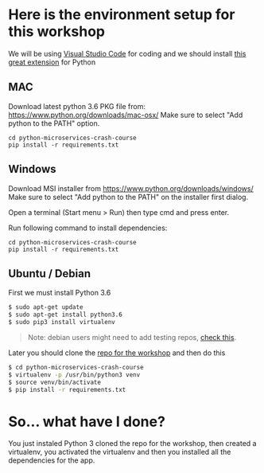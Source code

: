 # Here is the environment setup for this workshop

We will be using [Visual Studio Code](https://code.visualstudio.com/) for coding and we should install [this great extension](https://marketplace.visualstudio.com/items?itemName=donjayamanne.python) for Python

## MAC

Download latest python 3.6 PKG file from: https://www.python.org/downloads/mac-osx/
Make sure to select "Add python to the PATH" option.

```
cd python-microservices-crash-course
pip install -r requirements.txt
```

## Windows

Download MSI installer from https://www.python.org/downloads/windows/
Make sure to select "Add python to the PATH" on the installer first dialog.

Open a terminal (Start menu > Run) then type cmd and press enter.

Run following command to install dependencies:

```
cd python-microservices-crash-course
pip install -r requirements.txt
```

## Ubuntu / Debian

First we must install Python 3.6

```Bash
$ sudo apt-get update
$ sudo apt-get install python3.6
$ sudo pip3 install virtualenv
```

> Note: debian users might need to add testing repos, [check this](https://unix.stackexchange.com/questions/332641/how-to-install-python-3-6).

Later you should clone the [repo for the workshop](https://github.com/edwinabot/python-microservices-crash-course.git) and then do this

```Bash
$ cd python-microservices-crash-course
$ virtualenv -p /usr/bin/python3 venv
$ source venv/bin/activate
$ pip install -r requirements.txt
```

# So... what have I done?

You just instaled Python 3 cloned the repo for the workshop, then created a virtualenv, you activated the virtualenv and then you installed all the dependencies for the app.
